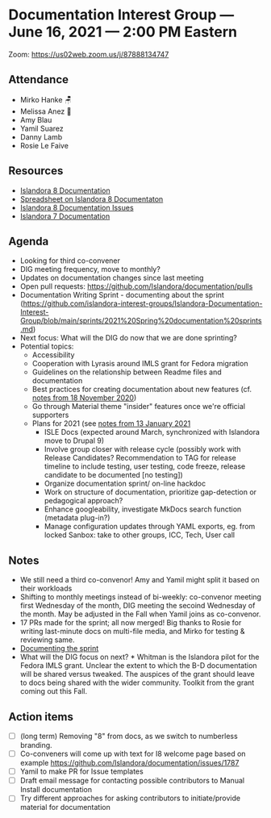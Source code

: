 # Documentation Interest Group — June 16, 2021 — 2:00 PM Eastern

Zoom:  https://us02web.zoom.us/j/87888134747

## Attendance
* Mirko Hanke 🪑
* Melissa Anez 📝
* Amy Blau
* Yamil Suarez
* Danny Lamb
* Rosie Le Faive
  
## Resources
* [Islandora 8 Documentation](https://islandora.github.io/documentation/)
* [Spreadsheet on Islandora 8 Documentaton](https://docs.google.com/spreadsheets/d/1E-kRw9xE60CKK0qL1-phzeVKjEZu3qBKZ9d3LH1hDEE/edit?usp=sharing)
* [Islandora 8 Documentation Issues](https://github.com/Islandora/documentation/labels/documentation)
* [Islandora 7 Documentation](https://wiki.lyrasis.org/display/ISLANDORA/Start)

## Agenda
- Looking for third co-convener
- DIG meeting frequency, move to monthly?
- Updates on documentation changes since last meeting
- Open pull requests: https://github.com/Islandora/documentation/pulls
- Documentation Writing Sprint - documenting about the sprint (https://github.com/islandora-interest-groups/Islandora-Documentation-Interest-Group/blob/main/sprints/2021%20Spring%20documentation%20sprints.md)
- Next focus: What will the DIG do now that we are done sprinting?
- Potential topics:
  - Accessibility
  - Cooperation with Lyrasis around IMLS grant for Fedora migration
  - Guidelines on the relationship between Readme files and documentation
  - Best practices for creating documentation about new features (cf. [notes from 18 November 2020](../2020/18-11-20.md))
  - Go through Material theme "insider" features once we're official supporters
  - Plans for 2021 (see [notes from 13 January 2021](https://github.com/islandora-interest-groups/Islandora-Documentation-Interest-Group/blob/main/meetings/2021/01-13-21.md)
    - ISLE Docs (expected around March, synchronized with Islandora move to Drupal 9)
    - Involve group closer with release cycle (possibly work with Release Candidates? Recommendation to TAG for release timeline to include testing, user testing, code freeze, release candidate to be documented [no testing])
    - Organize documentation sprint/ on-line hackdoc
    - Work on structure of documentation, prioritize gap-detection or pedagogical approach?
    - Enhance googleability, investigate MkDocs search function (metadata plug-in?)
    - Manage configuration updates through YAML exports, eg. from locked Sanbox: take to other groups, ICC, Tech, User call


## Notes

* We still need a third co-convenor! Amy and Yamil might split it based on their workloads
* Shifting to monthly meetings instead of bi-weekly: co-convenor meeting first Wednesday of the month, DIG meeting the secoind Wednesday of the month. May be adjusted in the Fall when Yamil joins as co-convenor.
* 17 PRs made for the sprint; all now merged! Big thanks to Rosie for writing last-minute docs on multi-file media, and Mirko for testing & reviewing same.
* [Documenting the sprint](https://github.com/islandora-interest-groups/Islandora-Documentation-Interest-Group/blob/main/sprints/2021%20Spring%20documentation%20sprints.md)
* What will the DIG focus on next?
      * Whitman is the Islandora pilot for the Fedora IMLS grant. Unclear the extent to which the B-D documentation will be shared versus tweaked. The auspices of the grant should leave to docs being shared with the wider community. Toolkit from the grant coming out this Fall. 


## Action items

* [ ] (long term) Removing "8" from docs, as we switch to numberless branding.
* [ ] Co-conveners will come up with text for I8 welcome page based on example https://github.com/Islandora/documentation/issues/1787
* [ ] Yamil to make PR for Issue templates
* [ ] Draft email message for contacting possible contributors to Manual Install documentation
* [ ] Try different approaches for asking contributors to initiate/provide material for documentation
